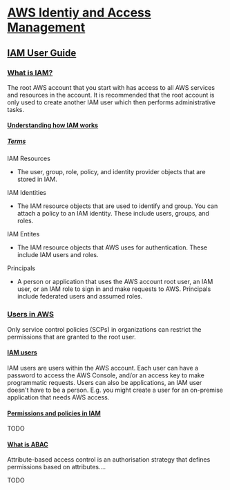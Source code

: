 # [AWS Identiy and Access Management](https://docs.aws.amazon.com/iam/index.html)

## [IAM User Guide](https://docs.aws.amazon.com/IAM/latest/UserGuide/index.html)

### [What is IAM?](https://docs.aws.amazon.com/IAM/latest/UserGuide/introduction.html)

The root AWS account that you start with has access to all AWS services and resources in the account. It is recommended that the root account is only used to create another IAM user which then performs administrative tasks.

#### [Understanding how IAM works](https://docs.aws.amazon.com/IAM/latest/UserGuide/intro-structure.html)

##### [Terms](https://docs.aws.amazon.com/IAM/latest/UserGuide/intro-structure.html#intro-structure-terms)

IAM Resources
* The user, group, role, policy, and identity provider objects that are stored in IAM.

IAM Identities
* The IAM resource objects that are used to identify and group. You can attach a policy to an IAM identity. These include users, groups, and roles.

IAM Entites
* The IAM resource objects that AWS uses for authentication. These include IAM users and roles.

Principals
* A person or application that uses the AWS account root user, an IAM user, or an IAM role to sign in and make requests to AWS. Principals include federated users and assumed roles.

### [Users in AWS](https://docs.aws.amazon.com/IAM/latest/UserGuide/introduction_identity-management.html)

Only service control policies (SCPs) in organizations can restrict the permissions that are granted to the root user.

#### [IAM users](https://docs.aws.amazon.com/IAM/latest/UserGuide/introduction_identity-management.html#intro-identity-users)

IAM users are users within the AWS account. Each user can have a password to access the AWS Console, and/or an access key to make programmatic requests. Users can also be applications, an IAM user doesn't have to be a person. E.g. you might create a user for an on-premise application that needs AWS access.

#### [Permissions and policies in IAM](https://docs.aws.amazon.com/IAM/latest/UserGuide/introduction_access-management.html)

TODO

#### [What is ABAC](https://docs.aws.amazon.com/IAM/latest/UserGuide/introduction_attribute-based-access-control.html)

Attribute-based access control is an authorisation strategy that defines permissions based on attributes....

TODO